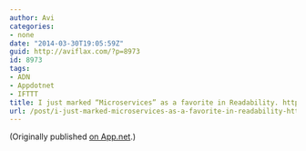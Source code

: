 ```yaml
---
author: Avi
categories:
- none
date: "2014-03-30T19:05:59Z"
guid: http://aviflax.com/?p=8973
id: 8973
tags:
- ADN
- Appdotnet
- IFTTT
title: I just marked “Microservices” as a favorite in Readability. http://www.readability.com/articles/cyafgqig
url: /post/i-just-marked-microservices-as-a-favorite-in-readability-httpwww-readability-comarticlescyafgqig-2/
---
```

(Originally published [on App.net](http://alpha.app.net/aviflax/post/27119723).)